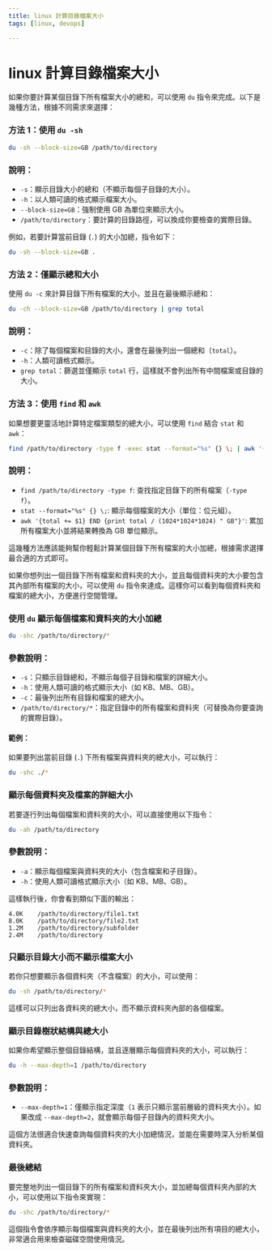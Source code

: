 ```yaml
---
title: linux 計算目錄檔案大小
tags: [linux, devops]

---
```


# linux 計算目錄檔案大小

如果你要計算某個目錄下所有檔案大小的總和，可以使用 `du` 指令來完成。以下是幾種方法，根據不同需求來選擇：

### 方法 1：使用 `du -sh`
```bash
du -sh --block-size=GB /path/to/directory
```

### 說明：
- `-s`：顯示目錄大小的總和（不顯示每個子目錄的大小）。
- `-h`：以人類可讀的格式顯示檔案大小。
- `--block-size=GB`：強制使用 GB 為單位來顯示大小。
- `/path/to/directory`：要計算的目錄路徑，可以換成你要檢查的實際目錄。

例如，若要計算當前目錄 (`.`) 的大小加總，指令如下：

```bash
du -sh --block-size=GB .
```

### 方法 2：僅顯示總和大小
使用 `du -c` 來計算目錄下所有檔案的大小，並且在最後顯示總和：

```bash
du -ch --block-size=GB /path/to/directory | grep total
```

### 說明：
- `-c`：除了每個檔案和目錄的大小，還會在最後列出一個總和（`total`）。
- `-h`：人類可讀格式顯示。
- `grep total`：篩選並僅顯示 `total` 行，這樣就不會列出所有中間檔案或目錄的大小。

### 方法 3：使用 `find` 和 `awk`
如果想要更靈活地計算特定檔案類型的總大小，可以使用 `find` 結合 `stat` 和 `awk`：

```bash
find /path/to/directory -type f -exec stat --format="%s" {} \; | awk '{total += $1} END {print total / (1024*1024*1024) " GB"}'
```

### 說明：
- `find /path/to/directory -type f`: 查找指定目錄下的所有檔案（`-type f`）。
- `stat --format="%s" {} \;`: 顯示每個檔案的大小（單位：位元組）。
- `awk '{total += $1} END {print total / (1024*1024*1024) " GB"}'`: 累加所有檔案大小並將結果轉換為 GB 單位顯示。

這幾種方法應該能夠幫你輕鬆計算某個目錄下所有檔案的大小加總，根據需求選擇最合適的方式即可。

如果你想列出一個目錄下所有檔案和資料夾的大小，並且每個資料夾的大小要包含其內部所有檔案的大小，可以使用 `du` 指令來達成。這樣你可以看到每個資料夾和檔案的總大小，方便進行空間管理。

### 使用 `du` 顯示每個檔案和資料夾的大小加總
```bash
du -shc /path/to/directory/*
```

### 參數說明：
- `-s`：只顯示目錄總和，不顯示每個子目錄和檔案的詳細大小。
- `-h`：使用人類可讀的格式顯示大小（如 KB、MB、GB）。
- `-c`：最後列出所有目錄和檔案的總大小。
- `/path/to/directory/*`：指定目錄中的所有檔案和資料夾（可替換為你要查詢的實際目錄）。

#### 範例：
如果要列出當前目錄 (`.`) 下所有檔案與資料夾的總大小，可以執行：

```bash
du -shc ./*
```

### 顯示每個資料夾及檔案的詳細大小
若要逐行列出每個檔案和資料夾的大小，可以直接使用以下指令：

```bash
du -ah /path/to/directory
```

### 參數說明：
- `-a`：顯示每個檔案與資料夾的大小（包含檔案和子目錄）。
- `-h`：使用人類可讀格式顯示大小（如 KB、MB、GB）。

這樣執行後，你會看到類似下面的輸出：

```text
4.0K    /path/to/directory/file1.txt
8.0K    /path/to/directory/file2.txt
1.2M    /path/to/directory/subfolder
2.4M    /path/to/directory
```

### 只顯示目錄大小而不顯示檔案大小
若你只想要顯示各個資料夾（不含檔案）的大小，可以使用：

```bash
du -sh /path/to/directory/*
```

這樣可以只列出各資料夾的總大小，而不顯示資料夾內部的各個檔案。

### 顯示目錄樹狀結構與總大小
如果你希望顯示整個目錄結構，並且逐層顯示每個資料夾的大小，可以執行：

```bash
du -h --max-depth=1 /path/to/directory
```

### 參數說明：
- `--max-depth=1`：僅顯示指定深度（`1` 表示只顯示當前層級的資料夾大小）。如果改成 `--max-depth=2`，就會顯示每個子目錄內的資料夾大小。

這個方法很適合快速查詢每個資料夾的大小加總情況，並能在需要時深入分析某個資料夾。

### 最後總結
要完整地列出一個目錄下的所有檔案和資料夾大小，並加總每個資料夾內部的大小，可以使用以下指令來實現：

```bash
du -shc /path/to/directory/*
```

這個指令會依序顯示每個檔案與資料夾的大小，並在最後列出所有項目的總大小，非常適合用來檢查磁碟空間使用情況。